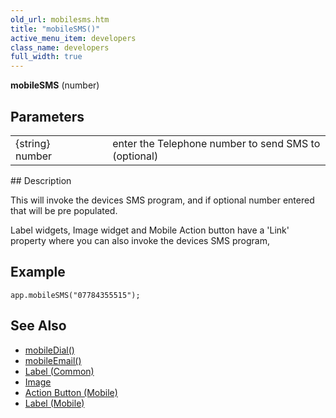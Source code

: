 ```yaml
---
old_url: mobilesms.htm
title: "mobileSMS()"
active_menu_item: developers
class_name: developers
full_width: true
---
```



**mobileSMS** (number)

## Parameters

<table>
<tr>
<td width="193">
{string} number

</td>
<td width="17">
</td>
<td width="670">
enter the Telephone number to send SMS to (optional)

</td>
</tr>
</table>
## Description

This will invoke the devices SMS program, and if optional number entered that will be pre populated.

Label widgets, Image widget and Mobile Action button have a 'Link' property where you can also invoke the devices SMS program,

## Example

    app.mobileSMS("07784355515");
     
   

## See Also

 - [mobileDial()](/developers/documentation/scripting-apis/client-api/app-functions/mobiledial)
 - [mobileEmail()](/developers/documentation/scripting-apis/client-api/app-functions/mobileemail)
 - [Label (Common)](/developers/documentation/product-guide/widget-properties-events/common/label)
 - [Image](/developers/documentation/product-guide/widget-properties-events/common/image)
 - [Action Button (Mobile)](/developers/documentation/product-guide/widget-properties-events/mobile/mobaction-button)
 - [Label (Mobile)](/developers/documentation/product-guide/widget-properties-events/mobile/moblabel)

